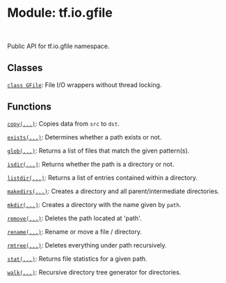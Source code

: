 <div itemscope itemtype="http://developers.google.com/ReferenceObject">
<meta itemprop="name" content="tf.io.gfile" />
<meta itemprop="path" content="Stable" />
</div>

# Module: tf.io.gfile


<table class="tfo-notebook-buttons tfo-api" align="left">
</table>



Public API for tf.io.gfile namespace.



## Classes

[`class GFile`](../../tf/io/gfile/GFile.md): File I/O wrappers without thread locking.

## Functions

[`copy(...)`](../../tf/io/gfile/copy.md): Copies data from `src` to `dst`.

[`exists(...)`](../../tf/io/gfile/exists.md): Determines whether a path exists or not.

[`glob(...)`](../../tf/io/gfile/glob.md): Returns a list of files that match the given pattern(s).

[`isdir(...)`](../../tf/io/gfile/isdir.md): Returns whether the path is a directory or not.

[`listdir(...)`](../../tf/io/gfile/listdir.md): Returns a list of entries contained within a directory.

[`makedirs(...)`](../../tf/io/gfile/makedirs.md): Creates a directory and all parent/intermediate directories.

[`mkdir(...)`](../../tf/io/gfile/mkdir.md): Creates a directory with the name given by `path`.

[`remove(...)`](../../tf/io/gfile/remove.md): Deletes the path located at 'path'.

[`rename(...)`](../../tf/io/gfile/rename.md): Rename or move a file / directory.

[`rmtree(...)`](../../tf/io/gfile/rmtree.md): Deletes everything under path recursively.

[`stat(...)`](../../tf/io/gfile/stat.md): Returns file statistics for a given path.

[`walk(...)`](../../tf/io/gfile/walk.md): Recursive directory tree generator for directories.



